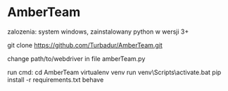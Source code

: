 # AmberTeam
zalozenia: system windows, zainstalowany python w wersji 3+

git clone https://github.com/Turbadur/AmberTeam.git

change path/to/webdriver in file amberTeam.py

run cmd:
cd AmberTeam
virtualenv venv
run venv\Scripts\activate.bat
pip install -r requirements.txt
behave
